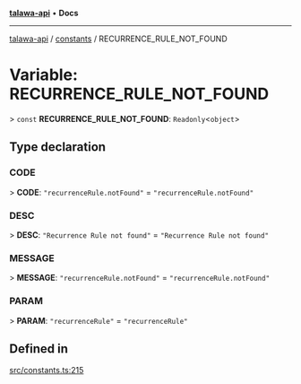 [**talawa-api**](../../README.md) • **Docs**

***

[talawa-api](../../modules.md) / [constants](../README.md) / RECURRENCE\_RULE\_NOT\_FOUND

# Variable: RECURRENCE\_RULE\_NOT\_FOUND

\> `const` **RECURRENCE\_RULE\_NOT\_FOUND**: `Readonly`\<`object`\>

## Type declaration

### CODE

\> **CODE**: `"recurrenceRule.notFound"` = `"recurrenceRule.notFound"`

### DESC

\> **DESC**: `"Recurrence Rule not found"` = `"Recurrence Rule not found"`

### MESSAGE

\> **MESSAGE**: `"recurrenceRule.notFound"` = `"recurrenceRule.notFound"`

### PARAM

\> **PARAM**: `"recurrenceRule"` = `"recurrenceRule"`

## Defined in

[src/constants.ts:215](https://github.com/PalisadoesFoundation/talawa-api/blob/4a88fe62b20ebda9653c55ae8d39d6c6fac8831f/src/constants.ts#L215)
